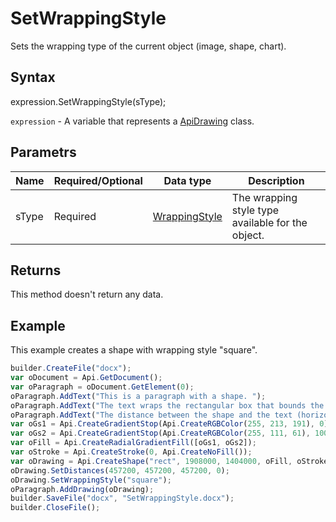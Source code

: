 # SetWrappingStyle

Sets the wrapping type of the current object (image, shape, chart).

## Syntax

expression.SetWrappingStyle(sType);

`expression` - A variable that represents a [ApiDrawing](../ApiDrawing.md) class.

## Parametrs

| **Name** | **Required/Optional** | **Data type** | **Description** |
| ------------- | ------------- | ------------- | ------------- |
| sType | Required | [WrappingStyle](../../../Enumerations/WrappingStyle.md) | The wrapping style type available for the object. |

## Returns

This method doesn't return any data.

## Example

This example creates a shape with wrapping style "square".

```javascript
builder.CreateFile("docx");
var oDocument = Api.GetDocument();
var oParagraph = oDocument.GetElement(0);
oParagraph.AddText("This is a paragraph with a shape. ");
oParagraph.AddText("The text wraps the rectangular box that bounds the object. ");
oParagraph.AddText("The distance between the shape and the text (horizontally) is half an inch (457200 English measure units).");
var oGs1 = Api.CreateGradientStop(Api.CreateRGBColor(255, 213, 191), 0);
var oGs2 = Api.CreateGradientStop(Api.CreateRGBColor(255, 111, 61), 100000);
var oFill = Api.CreateRadialGradientFill([oGs1, oGs2]);
var oStroke = Api.CreateStroke(0, Api.CreateNoFill());
var oDrawing = Api.CreateShape("rect", 1908000, 1404000, oFill, oStroke);
oDrawing.SetDistances(457200, 457200, 457200, 0);
oDrawing.SetWrappingStyle("square");
oParagraph.AddDrawing(oDrawing);
builder.SaveFile("docx", "SetWrappingStyle.docx");
builder.CloseFile();
```